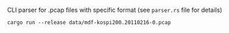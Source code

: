 CLI parser for .pcap files with specific format (see `parser.rs` file for details)
```
cargo run --release data/mdf-kospi200.20110216-0.pcap 
```